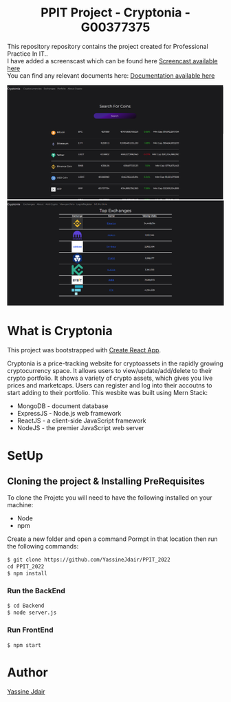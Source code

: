 <h1 align="center">PPIT Project - Cryptonia - G00377375</h1>

This repository repository contains the project created for Professional Practice In IT.. \
I have added a screenscast which can be found here [Screencast available here](http://somup.com/c3fUXkOCrg) \
You can find any relevant documents here: [Documentation available here](Documents/Cryptonia.pdf)

![Home Page](https://github.com/YassineJdair/PPIT_2022/blob/8046399a00080941ce60663a51d19bd613aa9605/Images/App%20CryptoCurrenciesPage.png)
![Exchange Page](https://github.com/YassineJdair/PPIT_2022/blob/1f943755c441ee4f7a3168df2be6a0a0cfc87330/Images/image.png)


# What is Cryptonia

This project was bootstrapped with [Create React App](https://github.com/facebook/create-react-app).

Cryptonia is a price-tracking website for cryptoassets in the rapidly growing cryptocurrency space. It allows users to view/update/add/delete to their crypto portfolio. It shows a variety of crypto assets, which gives you live prices and marketcaps. Users can register and log into their accoutns to start adding to their portfolio. This wesbite was built using Mern Stack:

<ul>
  <li>MongoDB - document database</li>
  <li>ExpressJS - Node.js web framework</li>
  <li>ReactJS - a client-side JavaScript framework</li>
  <li>NodeJS - the premier JavaScript web server</li>
</ul>

# SetUp

## Cloning the project & Installing PreRequisites
To clone the Projetc you will need to have the following installed on your machine:
<ul>
  <li>Node</li>
  <li>npm</li>
</ul>

Create a new folder and open a command Pormpt in that location then run the following commands:

```terminal
$ git clone https://github.com/YassineJdair/PPIT_2022
cd PPIT_2022
$ npm install
```


### Run the BackEnd
```terminal
$ cd Backend
$ node server.js
```

### Run FrontEnd
```terminal
$ npm start
```



# Author
[Yassine Jdair](https://github.com/YassineJdair)
